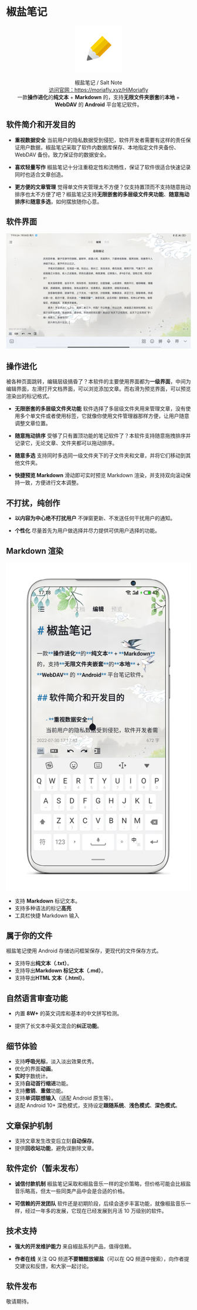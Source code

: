 # 椒盐笔记

<div align="center">
<img width="128" height="128" src="src/ic_launcher-playstore.png"/>  
  
椒盐笔记 / Salt Note
<br>
<a href="https://moriafly.xyz/HiMoriafly" target="_blank">访问官网：https://moriafly.xyz/HiMoriafly</a>
<br>
一款**操作进化**的**纯文本** + **Markdown** 的，支持**无限文件夹嵌套**的**本地** + **WebDAV** 的 **Android** 平台笔记软件。
</div>

## 软件简介和开发目的

- **重视数据安全**
当前用户的隐私数据受到侵犯，软件开发者需要有这样的责任保证用户数据，椒盐笔记采取了软件内数据库保存、本地指定文件夹备份、WebDAV 备份。致力保证你的数据安全。

- **喜欢轻量写作**
椒盐笔记十分注重稳定性和流畅性，保证了软件很适合快速记录同时也适合文章创造。

- **更方便的文章管理**
觉得单文件夹管理太不方便？仅支持置顶而不支持随意拖动排序也太不方便了吧？椒盐笔记支持**无限嵌套的多层级文件夹功能**、**随意拖动排序**和**随意多选**，如何摆放随你心意。

## 软件界面

![Pad](src/screen_pad.jpg)

## 操作进化

被各种页面跳转，编辑层级搞昏了？本软件的主要使用界面都为**一级界面**，中间为编辑界面，左滑打开文档界面，可以浏览添加文章。而右滑为预览界面，可以预览渲染出的标记格式。

- **无限嵌套的多层级文件夹功能**
软件选择了多层级文件夹用来管理文章，没有使用多个单文件或者使用标签，它就像你使用文件管理器那样方便，让用户随意调整文章位置。

- **随意拖动排序**
受够了只有置顶功能的笔记软件了？本软件支持随意拖拽排序并记录它，无论文章、文件夹都可以拖动排序。

- **随意多选**
支持同时多选同一级文件夹下的子文件夹和文章，并将它们移动到其他文件夹。

- **快捷预览 Markdown**
滑动即可实时预览 Markdown 渲染，并支持双向滚动保持一致，方便进行文本调整。

## 不打扰，纯创作

- **以内容为中心绝不打扰用户**
不弹窗更新、不发送任何干扰用户的通知。

- **个性化**
尽量首先为用户做选择并尽力提供可供用户选择的功能。


## Markdown 渲染

![Pad](src/screen_phone.png)

- 支持 **Markdown** 标记文本。
- 支持多种语法的标记**高亮**
- 工具栏快捷 Markdown 输入

## 属于你的文件

椒盐笔记使用 Android 存储访问框架保存，更现代的文件保存方式。

- 支持导出**纯文本（.txt）**。
- 支持导出**Markdown 标记文本（.md）**。
- 支持导出**HTML 文本（.html）**。

## 自然语言审查功能

- 内置 **8W+** 的英文词库和基本的中文拼写检测。

- 提供了长文本中英文混合的**纠正功能**。

## 细节体验

- 支持**呼吸光标**，淡入淡出效果优秀。
- 优化的界面**动画**。
- **实时**字数统计。
- 支持**自动首行缩进**功能。
- 支持**撤销**、**重做**功能。
- 支持**单词联想输入**（适配 Android 原生等）。
- 适配 Android 10+ 深色模式，支持设定**跟随系统**、**浅色模式**、**深色模式**。

## 文章保护机制

- 支持文章发生改变后立刻**自动保存**。
- 提供**回收站功能**，避免误删除文章。

## 软件定价（暂未发布）

- **诚信付款机制**
椒盐笔记采取和椒盐音乐一样的定价策略，但价格可能会比椒盐音乐略高，但太一些同类产品中会是合适的价格。

- **可信赖的开发团队**
软件还是初期阶段，后续会逐步丰富功能，就像椒盐音乐一样，经过一年多的发展，它现在已经发展到月活 10 万级别的软件。

## 技术支持

- **强大的开发维护能力**
来自椒盐系列产品，值得信赖。

- **作者在线**
关注 QQ 频道**不要糖醋放椒盐**（可以在 QQ 频道中搜索），向作者提交建议和反馈，和大家一起讨论。

## 软件发布

敬请期待。